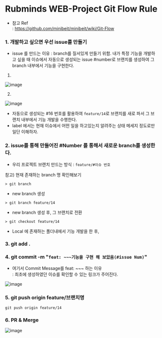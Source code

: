 # Rubminds WEB-Project Git Flow Rule 

* 참고 Ref </br> 
: https://github.com/minibeit/minibeit/wiki/Git-Flow

### 1. 개발하고 싶으면 우선 issue를 만들기

* issue 를 만드는 이유 : branch를 질서있게 만들기 위함. 내가 특정 기능을 개발하고 싶을 때 이슈에서 자동으로 생성되는 issue #number로 브랜치를 생성하여
그 branch 내부에서 기능을 구현한다. 
  
1. 
![image](https://user-images.githubusercontent.com/63600953/141136341-89d1ad42-0c4b-40d5-b3aa-ecdb658b045c.png)

2. 
![image](https://user-images.githubusercontent.com/63600953/141141912-88d09082-4a73-417f-bb55-bb9f85a5c840.png)

* 자동으로 생성되는 #16 번호를 활용하여 `feature/14`로 브랜치를 새로 파서 그 브랜치 내부에서 기능 개발을 수행한다. 
* label 에서는 현재 이슈에서 어떤 일을 하고있는지 알려주는 상태 메세지 정도로만 일단 이해하자. 

### 2. issue를 통해 만들어진 #Number 를 통해서 새로운 branch를 생성한다. 

* 우리 프로젝트 브랜치 만드는 방식 
: `feature/#이슈 번호`

참고) 현재 존재하는 branch 명 확인해보기
```
> git branch
```

* new branch 생성
```
> git branch feature/14
```

* new branch 생성 후, 그 브랜치로 전환

```
> git checkout feature/14
```

* Local 에 존재하는 폴더내에서 기능 개발을 한 후,

### 3. git add .

### 4. git commit -m "`feat: ~~~기능을 구현 해 보았음(#issue Num)`"

* 여기서 Commit Message를 feat: ~~~ 하는 이유 </br> 
: 최초에 생성하였던 이슈를 확인할 수 있는 링크가 주어진다.

![image](https://user-images.githubusercontent.com/63600953/141147256-f50a7e17-34d7-43e9-8f56-c543c5d6a4e1.png)


### 5. git push origin feature/브랜치명

```
git push origin feature/14
```

### 6. PR & Merge
![image](https://user-images.githubusercontent.com/63600953/141147498-9b474e04-03dd-4ab4-95bc-b1c51a1c5f7f.png)

